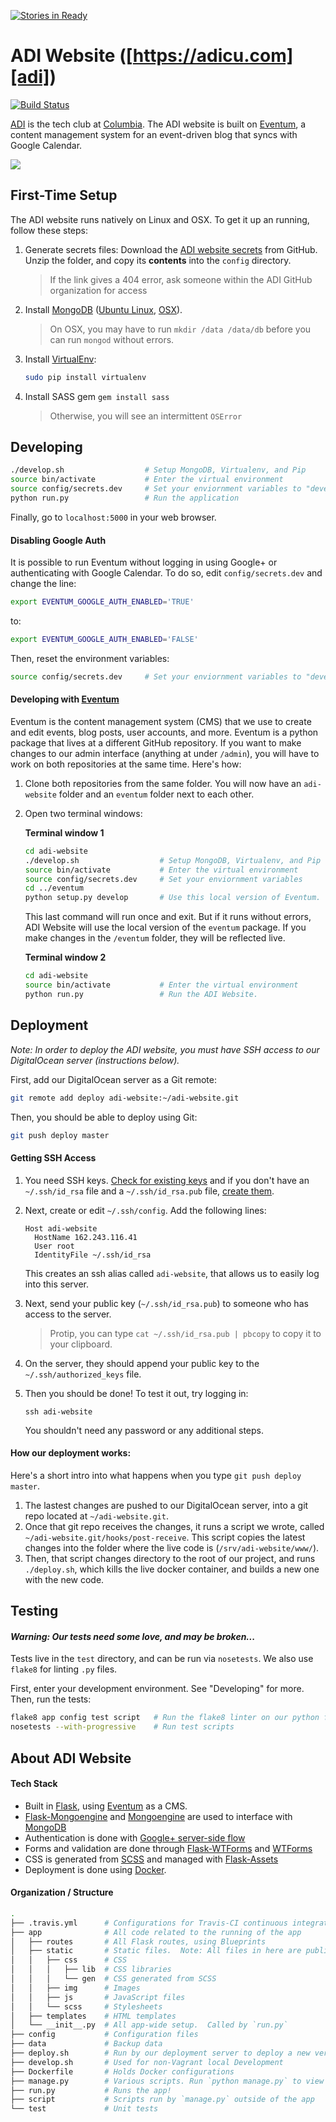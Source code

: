 [![Stories in Ready](https://badge.waffle.io/adicu/adi-website.png?label=ready&title=Ready)](https://waffle.io/adicu/adi-website)
# ADI Website ([https://adicu.com][adi])

[![Build Status](https://travis-ci.org/adicu/adi-website.svg)](https://travis-ci.org/adicu/adi-website)

[ADI][adi] is the tech club at [Columbia][columbia].  The ADI website is built on [Eventum][eventum], a content management system for an event-driven blog that syncs with Google Calendar.

![](https://static.schlosser.io/ss/adi/website.png)

## First-Time Setup

The ADI website runs natively on Linux and OSX.  To get it up an running, follow these steps:

1.  Generate secrets files:
    Download the [ADI website secrets][adi-website-secrets] from GitHub. Unzip the folder, and copy its **contents** into the `config` directory.  

    > If the link gives a 404 error, ask someone within the ADI GitHub organization for access
    
2.  Install [MongoDB][mongodb] ([Ubuntu Linux][mongodb-linux], [OSX][mongodb-osx]).

    > On OSX, you may have to run `mkdir /data /data/db` before you can run `mongod` without errors.

3.  Install [VirtualEnv][virtualenv]:
    ```bash
    sudo pip install virtualenv
    ```

4.  Install SASS gem `gem install sass`
    
    > Otherwise, you will see an intermittent `OSError` 

## Developing

```bash
./develop.sh                  # Setup MongoDB, Virtualenv, and Pip
source bin/activate           # Enter the virtual environment
source config/secrets.dev     # Set your enviornment variables to "development"
python run.py                 # Run the application
```

Finally, go to `localhost:5000` in your web browser.

#### Disabling Google Auth

It is possible to run Eventum without logging in using Google+ or authenticating with Google Calendar.  To do so, edit `config/secrets.dev` and change the line:

```bash
export EVENTUM_GOOGLE_AUTH_ENABLED='TRUE'
```

to:

```bash
export EVENTUM_GOOGLE_AUTH_ENABLED='FALSE'
```

Then, reset the environment variables:

```bash
source config/secrets.dev     # Set your enviornment variables to "development"
```

#### Developing with [Eventum][eventum]

Eventum is the content management system (CMS) that we use to create and edit events, blog posts, user accounts, and more. Eventum is a python package that lives at a different GitHub repository.  If you want to make changes to our admin interface (anything at under `/admin`), you will have to work on both repositories at the same time.  Here's how:

1. Clone both repositories from the same folder. You will now have an `adi-website` folder and an `eventum` folder next to each other.

2. Open two terminal windows:

    **Terminal window 1**

    ```bash
    cd adi-website
    ./develop.sh                  # Setup MongoDB, Virtualenv, and Pip
    source bin/activate           # Enter the virtual environment
    source config/secrets.dev     # Set your enviornment variables
    cd ../eventum
    python setup.py develop       # Use this local version of Eventum.
    ```

    This last command will run once and exit. But if it runs without errors, ADI Website will use the local version of the `eventum` package.  If you make changes in the `/eventum` folder, they will be reflected live.

    **Terminal window 2**

    ```bash
    cd adi-website
    source bin/activate           # Enter the virtual environment
    python run.py                 # Run the ADI Website.
    ```

## Deployment

_Note: In order to deploy the ADI website, you must have SSH access to our DigitalOcean server (instructions below)._

First, add our DigitalOcean server as a Git remote:

```bash
git remote add deploy adi-website:~/adi-website.git
```

Then, you should be able to deploy using Git:

```bash
git push deploy master
```

#### Getting SSH Access

1. You need SSH keys. [Check for existing keys](https://help.github.com/articles/checking-for-existing-ssh-keys/) and if you don't have an `~/.ssh/id_rsa` file and a `~/.ssh/id_rsa.pub` file, [create them](https://help.github.com/articles/generating-a-new-ssh-key-and-adding-it-to-the-ssh-agent/#generating-a-new-ssh-key).

2. Next, create or edit `~/.ssh/config`.  Add the following lines:

    ```
    Host adi-website
      HostName 162.243.116.41
      User root
      IdentityFile ~/.ssh/id_rsa
    ```

    This creates an ssh alias called `adi-website`, that allows us to easily log into this server.

3. Next, send your public key (`~/.ssh/id_rsa.pub`) to someone who has access to the server.

    > Protip, you can type `cat ~/.ssh/id_rsa.pub | pbcopy` to copy it to your clipboard.

4. On the server, they should append your public key to the `~/.ssh/authorized_keys` file.

5. Then you should be done!  To test it out, try logging in:

    ```
    ssh adi-website
    ```
    
    You shouldn't need any password or any additional steps.

#### How our deployment works:

Here's a short intro into what happens when you type `git push deploy master`.

1. The lastest changes are pushed to our DigitalOcean server, into a git repo located at `~/adi-website.git`.
2. Once that git repo receives the changes, it runs a script we wrote, called `~/adi-website.git/hooks/post-receive`.  This script copies the latest changes into the folder where the live code is (`/srv/adi-website/www/`).
3. Then, that script changes directory to the root of our project, and runs `./deploy.sh`, which kills the live docker container, and builds a new one with the new code.

## Testing

#### _Warning: Our tests need some love, and may be broken..._

Tests live in the `test` directory, and can be run via `nosetests`.  We also use `flake8` for linting `.py` files.

First, enter your development environment.  See "Developing" for more.  Then, run the tests:

```bash
flake8 app config test script   # Run the flake8 linter on our python files
nosetests --with-progressive    # Run test scripts
```

## About ADI Website

#### Tech Stack
- Built in [Flask][flask], using [Eventum][eventum] as a CMS.
- [Flask-Mongoengine][flask-mongoengine] and [Mongoengine][mongoengine] are used to interface with [MongoDB][mongodb]  
- Authentication is done with [Google+ server-side flow][google-plus-server-side-flow]
- Forms and validation are done through [Flask-WTForms][flask-wtforms] and [WTForms][wtforms]
- CSS is generated from [SCSS][scss] and managed with [Flask-Assets][flask-assets]
- Deployment is done using [Docker][docker].

#### Organization / Structure

```bash
.
├── .travis.yml      # Configurations for Travis-CI continuous integration
├── app              # All code related to the running of the app
│   ├── routes       # All Flask routes, using Blueprints
│   ├── static       # Static files.  Note: All files in here are public
│   │   ├── css      # CSS
│   │   │   ├── lib  # CSS libraries
│   │   │   └── gen  # CSS generated from SCSS
│   │   ├── img      # Images
│   │   ├── js       # JavaScript files
│   │   └── scss     # Stylesheets
│   ├── templates    # HTML templates
│   └── __init__.py  # All app-wide setup.  Called by `run.py`
├── config           # Configuration files
├── data             # Backup data
├── deploy.sh        # Run by our deployment server to deploy a new version
├── develop.sh       # Used for non-Vagrant local Development
├── Dockerfile       # Holds Docker configurations
├── manage.py        # Various scripts. Run `python manage.py` to view usage
├── run.py           # Runs the app!
├── script           # Scripts run by `manage.py` outside of the app
└── test             # Unit tests
```

[adi]: https://adicu.com
[adi-website-secrets]: https://github.com/adicu/secrets/raw/master/adi-website/config.zip
[columbia]: http://www.columbia.edu
[docker]: http://www.docker.com/
[eventum]: https://github.com/danrschlosser/eventum
[flask]: http://flask.pocoo.org/
[flask-assets]: http://flask-assets.readthedocs.org/en/latest/
[flask-mongoengine]: http://flask-mongoengine.readthedocs.org/en/latest/
[flask-wtforms]: https://flask-wtf.readthedocs.org/en/latest/
[google-developer-console]: https://console.developers.google.com/project/apps~adicu-com/apiui/credential
[google-plus-server-side-flow]: https://developers.google.com/+/web/signin/server-side-flow
[mongodb]: https://www.mongodb.org/
[mongodb-linux]: http://docs.mongodb.org/manual/tutorial/install-mongodb-on-ubuntu/
[mongodb-osx]: http://docs.mongodb.org/manual/tutorial/install-mongodb-on-os-x/#install-mongodb-with-homebrew
[mongoengine]: http://docs.mongoengine.org/
[scss]: http://sass-lang.com/
[virtualenv]: http://virtualenv.readthedocs.org/en/latest/
[wtforms]: http://wtforms.readthedocs.org/en/latest/
[vagrant]: https://www.vagrantup.com
[vagrant-install]: https://www.vagrantup.com/downloads.html
